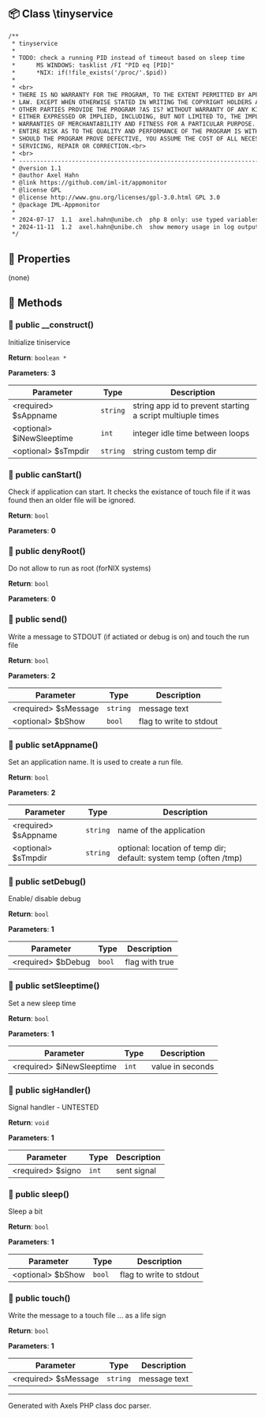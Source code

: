 ## 📦 Class \tinyservice

```txt
/**
 * tinyservice
 *
 * TODO: check a running PID instead of timeout based on sleep time
 *      MS WINDOWS: tasklist /FI "PID eq [PID]"
 *      *NIX: if(!file_exists('/proc/'.$pid))
 *
 * <br>
 * THERE IS NO WARRANTY FOR THE PROGRAM, TO THE EXTENT PERMITTED BY APPLICABLE <br>
 * LAW. EXCEPT WHEN OTHERWISE STATED IN WRITING THE COPYRIGHT HOLDERS AND/OR <br>
 * OTHER PARTIES PROVIDE THE PROGRAM ?AS IS? WITHOUT WARRANTY OF ANY KIND, <br>
 * EITHER EXPRESSED OR IMPLIED, INCLUDING, BUT NOT LIMITED TO, THE IMPLIED <br>
 * WARRANTIES OF MERCHANTABILITY AND FITNESS FOR A PARTICULAR PURPOSE. THE <br>
 * ENTIRE RISK AS TO THE QUALITY AND PERFORMANCE OF THE PROGRAM IS WITH YOU. <br>
 * SHOULD THE PROGRAM PROVE DEFECTIVE, YOU ASSUME THE COST OF ALL NECESSARY <br>
 * SERVICING, REPAIR OR CORRECTION.<br>
 * <br>
 * --------------------------------------------------------------------------------<br>
 * @version 1.1
 * @author Axel Hahn
 * @link https://github.com/iml-it/appmonitor
 * @license GPL
 * @license http://www.gnu.org/licenses/gpl-3.0.html GPL 3.0
 * @package IML-Appmonitor
 * 
 * 2024-07-17  1.1  axel.hahn@unibe.ch  php 8 only: use typed variables
 * 2024-11-11  1.2  axel.hahn@unibe.ch  show memory usage in log output
 */
```

## 🔶 Properties

(none)

## 🔷 Methods

### 🔹 public __construct()

Initialize tiniservice

**Return**: `boolean *`

**Parameters**: **3**

| Parameter | Type | Description
|--         |--    |--
| \<required\> $sAppname | `string` | string   app id to prevent starting a script multiuple times
| \<optional\> $iNewSleeptime | `int` | integer  idle time between loops
| \<optional\> $sTmpdir | `string` | string   custom temp dir

### 🔹 public canStart()

Check if application can start. It checks the existance of touch fileif it was found then an older file will be ignored.


**Return**: `bool`

**Parameters**: **0**


### 🔹 public denyRoot()

Do not allow to run as root (forNIX systems)

**Return**: `bool`

**Parameters**: **0**


### 🔹 public send()

Write a message to STDOUT (if actiated or debug is on) andtouch the run file


**Return**: `bool`

**Parameters**: **2**

| Parameter | Type | Description
|--         |--    |--
| \<required\> $sMessage | `string` | message text
| \<optional\> $bShow | `bool` | flag to write to stdout

### 🔹 public setAppname()

Set an application name.It is used to create a run file.


**Return**: `bool`

**Parameters**: **2**

| Parameter | Type | Description
|--         |--    |--
| \<required\> $sAppname | `string` | name of the application
| \<optional\> $sTmpdir | `string` | optional: location of temp dir; default: system temp (often /tmp)

### 🔹 public setDebug()

Enable/ disable debug


**Return**: `bool`

**Parameters**: **1**

| Parameter | Type | Description
|--         |--    |--
| \<required\> $bDebug | `bool` | flag with true|false

### 🔹 public setSleeptime()

Set a new sleep time

**Return**: `bool`

**Parameters**: **1**

| Parameter | Type | Description
|--         |--    |--
| \<required\> $iNewSleeptime | `int` | value in seconds

### 🔹 public sigHandler()

Signal handler - UNTESTED

**Return**: `void`

**Parameters**: **1**

| Parameter | Type | Description
|--         |--    |--
| \<required\> $signo | `int` | sent signal

### 🔹 public sleep()

Sleep a bit


**Return**: `bool`

**Parameters**: **1**

| Parameter | Type | Description
|--         |--    |--
| \<optional\> $bShow | `bool` | flag to write to stdout

### 🔹 public touch()

Write the message to a touch file ... as a life sign


**Return**: `bool`

**Parameters**: **1**

| Parameter | Type | Description
|--         |--    |--
| \<required\> $sMessage | `string` | message text

---
Generated with Axels PHP class doc parser.